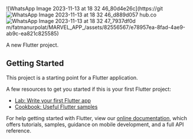![WhatsApp Image 2023-11-13 at 18 32 46_80d4e26c](https://git ![WhatsApp Image 2023-11-13 at 18 32 46_d889d057](https://github.com/fatmanurpolat/MARVEL_APP_/assets/82556567/08b80016-e4df-431e-85f1-8ddd34e21e19)
hub.co![WhatsApp Image 2023-11-13 at 18 32 47_7937df0d](https://github.com/fatmanurpolat/MARVEL_APP_/assets/82556567/258d9663-5562-40fa-8803-4085393c5a56)
m/fatmanurpolat/MARVEL_APP_/assets/82556567/e78957ea-8fad-4ae9-ab9c-ea821c825585)


A new Flutter project.

## Getting Started

This project is a starting point for a Flutter application.

A few resources to get you started if this is your first Flutter project:

- [Lab: Write your first Flutter app](https://flutter.dev/docs/get-started/codelab)
- [Cookbook: Useful Flutter samples](https://flutter.dev/docs/cookbook)

For help getting started with Flutter, view our
[online documentation](https://flutter.dev/docs), which offers tutorials,
samples, guidance on mobile development, and a full API reference.
